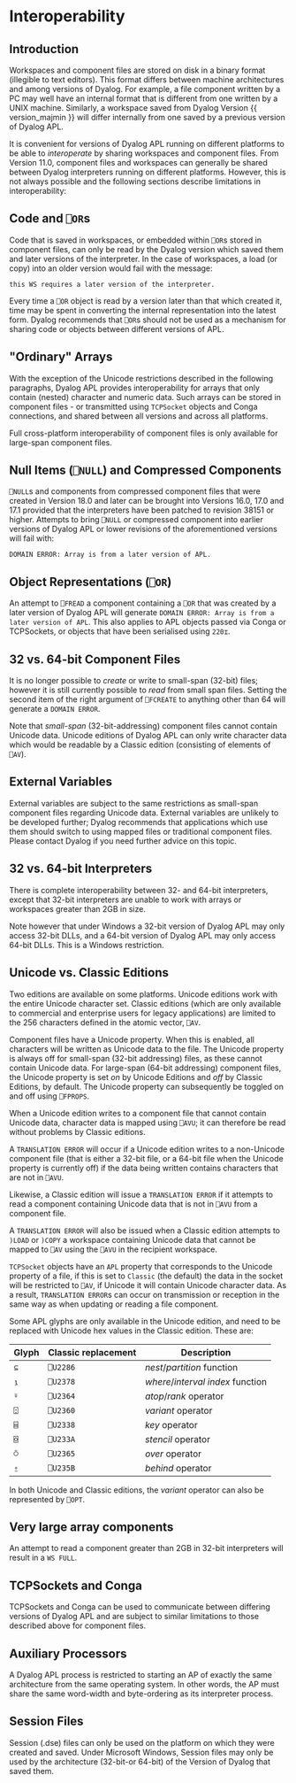 <h1 class="heading"><span class="name">Interoperability</span></h1>

## Introduction

Workspaces and component files are stored on disk in a binary format (illegible to text editors). This format differs between machine architectures and among versions of Dyalog. For example, a file component written by a PC may well have an internal format that is different from one written by a UNIX machine. Similarly, a workspace saved from Dyalog Version {{ version_majmin }} will differ internally from one saved by a previous version of Dyalog APL.

It is convenient for versions of Dyalog APL running on different platforms to be able to
*interoperate* by sharing workspaces and component files. From Version 11.0, component files and workspaces can generally be shared between Dyalog interpreters running on different platforms. However, this is not always possible and the following sections describe limitations in interoperability:

## Code and `⎕OR`s

Code that is saved in workspaces, or embedded within `⎕OR`s stored in component files, can only be read by the Dyalog version which saved them and later versions of the interpreter. In the case of workspaces, a load (or copy) into an older version would fail with the message:
```apl
this WS requires a later version of the interpreter.
```

Every time a  `⎕OR` 
object is read by a version later than that which created it, time may be spent in converting the internal representation into the latest form.  Dyalog recommends that  `⎕OR`s should not be used as a mechanism for sharing code or objects between different versions of APL.

## "Ordinary" Arrays

With the exception of the Unicode restrictions described in the following paragraphs, Dyalog APL provides interoperability for arrays that only contain (nested) character and numeric data. Such arrays can be stored in component files - or transmitted using
`TCPSocket` objects and Conga connections, and shared between all versions and across all platforms.

Full cross-platform interoperability of component files is only available for large-span component files.

## Null Items (`⎕NULL`) and Compressed Components

`⎕NULL`s and components from compressed component files that were created in Version 18.0 and later can be brought into Versions 16.0, 17.0 and 17.1 provided that the  interpreters have been patched to  revision 38151 or higher.  Attempts to bring `⎕NULL` or compressed component into earlier versions of Dyalog APL or lower revisions of the aforementioned versions will fail with:
```apl
DOMAIN ERROR: Array is from a later version of APL.
```

## Object Representations (`⎕OR`)

An attempt to `⎕FREAD` a component containing a `⎕OR` that was created by a later version of Dyalog APL will generate `DOMAIN ERROR: Array is from a later version of APL`. This also applies to APL objects passed via Conga or TCPSockets, or objects that have been serialised using `220⌶`.

## 32 vs. 64-bit Component Files

It is no longer possible to *create* or write to small-span (32-bit) files; however it is still currently possible to *read* from small span files. Setting the second item of the right argument of `⎕FCREATE` to anything other than 64 will generate a `DOMAIN ERROR`.

Note that *small-span* (32-bit-addressing) component files cannot contain Unicode data. Unicode editions of Dyalog APL can only write character data which would be readable by a Classic
edition (consisting of elements of `⎕AV`).

## External Variables

External variables are subject to the same restrictions as small-span component files regarding Unicode data. External variables are unlikely to be developed further; Dyalog recommends that applications which use them should switch to using mapped files or traditional component files. Please contact Dyalog if you need further advice on this topic.

## 32 vs. 64-bit Interpreters

There is complete interoperability between 32- and 64-bit interpreters, except that 32-bit interpreters are unable to work with arrays or workspaces greater than 2GB in size.

Note however that under Windows a 32-bit version of Dyalog APL may only access 32-bit DLLs, and a 64-bit version of Dyalog APL may only access 64-bit DLLs. This is a Windows restriction.

## Unicode vs. Classic Editions

Two editions are available on some platforms. Unicode editions work with the entire Unicode character set. Classic editions (which are only available to commercial and enterprise users for legacy applications) are limited to the 256 characters defined in the atomic vector, `⎕AV`.

Component files have a Unicode property. When this is enabled, all characters will be written as Unicode data to the file. The Unicode property is always off for small-span (32-bit addressing) files, as these cannot contain Unicode data. For large-span (64-bit addressing) component files, the Unicode property is set *on* by Unicode Editions and *off* by Classic Editions,  by default. The Unicode property can subsequently be toggled on and off using
`⎕FPROPS`.

When a Unicode edition writes to a component file that cannot contain Unicode data, character data is mapped using       `⎕AVU`; it can therefore be read without problems by Classic editions.

A `TRANSLATION ERROR` will occur if a Unicode edition writes to a non-Unicode component  file (that is either a 32-bit file, or a 64-bit file when the Unicode property is currently off) if the data being written contains characters that are not in `⎕AVU`.

Likewise, a Classic edition will issue a `TRANSLATION ERROR` if it attempts to read a component containing Unicode data that is not in `⎕AVU` from a component file.

A `TRANSLATION ERROR` will also be issued when a Classic edition attempts to `)LOAD` or `)COPY` a workspace containing Unicode data that cannot be mapped to `⎕AV` using the `⎕AVU` in the recipient workspace.

`TCPSocket` objects have an `APL` property that corresponds to the Unicode property of a file, if this is set to `Classic` (the default) the data in the socket will be restricted to `⎕AV`, if Unicode it will contain Unicode character data. As a result, `TRANSLATION ERROR`s can occur on transmission or reception in the same way as when updating or reading a file component.

Some APL glyphs are only available in the Unicode edition, and need to be replaced with Unicode hex values in the Classic edition. These are:

|Glyph|Classic replacement|Description|
|---|----|----------------------------------|
| `⊆` | `⎕U2286` | _nest_/_partition_ function |
| `⍸` | `⎕U2378` | _where_/_interval index_ function |
| `⍤` | `⎕U2364` | _atop_/_rank_ operator|
| `⍠` | `⎕U2360` | _variant_ operator |
| `⌸` | `⎕U2338` | _key_ operator |
| `⌺` | `⎕U233A` | _stencil_ operator |
| `⍥` | `⎕U2365` | _over_ operator |
| `⍛` | `⎕U235B` | _behind_ operator |

In both Unicode and Classic editions, the _variant_ operator can also be represented by `⎕OPT`.

## Very large array components

An attempt to read
a component greater than 2GB in 32-bit interpreters will result in a `WS FULL`.

## TCPSockets and Conga

TCPSockets and Conga can be used to communicate between differing versions of Dyalog APL and are subject to similar limitations to those described above for component files.

## Auxiliary Processors

A Dyalog APL process is restricted to starting an AP of exactly the same architecture from the same operating system. In other words, the AP must share the same word-width and byte-ordering as its interpreter process.

## Session Files

Session (.dse) files can only be used on the platform on which they were created and
saved. Under Microsoft Windows, Session files may only be used by the  architecture (32-bit-or 64-bit) of the Version of Dyalog that saved them.
